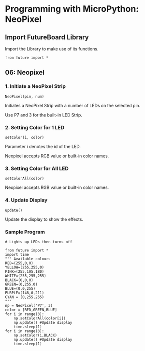 # Programming with MicroPython: NeoPixel

## Import FutureBoard Library

Import the Library to make use of its functions.

    from future import *
    
## 06: Neopixel

### 1. Initiate a NeoPixel Strip

    NeoPixel(pin, num)
    
Initiates a NeoPixel Strip with a number of LEDs on the selected pin.

Use P7 and 3 for the built-in LED Strip.

### 2. Setting Color for 1 LED

    setColor(i, color)
    
Parameter i denotes the id of the LED.

Neopixel accepts RGB value or built-in color names.

### 3. Setting Color for All LED

    setColorAll(color)
    
Neopixel accepts RGB value or built-in color names.

### 4. Update Display

    update()
    
Update the display to show the effects.

### Sample Program

    # Lights up LEDs then turns off
    
    from future import *
    import time
    """ Available colours
    RED=(255,0,0)
    YELLOW=(255,255,0)
    PINK=(255,105,180)
    WHITE=(255,255,255)
    BLACK=(0,0,0)
    GREEN=(0,255,0)
    BLUE=(0,0,255)
    PURPLE=(148,0,211)
    CYAN = (0,255,255) 
    """
    np = NeoPixel('P7', 3)
    color = [RED,GREEN,BLUE]
    for i in range(3):
        np.setColorAll(color[i])
        np.update() #Update display
        time.sleep(1)
    for i in range(3):
        np.setColor(i,BLACK)
        np.update() #Update display
        time.sleep(1)